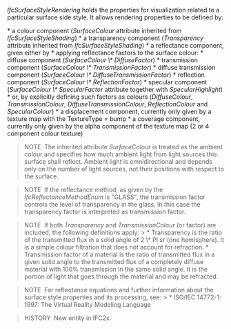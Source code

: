 _IfcSurfaceStyleRendering_ holds the properties for visualization related to a particular surface side style. It allows rendering properties to be defined by:

\* a colour component (_SurfaceColour_ attribute inherited from _IfcSurfaceStyleShading_)
\* a transparency component (_Transparency_ attribute inherited from _IfcSurfaceStyleShading_)
\* a reflectance component, given either by 
    \* applying reflectance factors to the surface colour: 
        \* diffuse component (_SurfaceColour \\* DiffuseFactor_)
        \* transmission component (_SurfaceColour \\* TransmissionFactor_)
        \* diffuse transmission component (_SurfaceColour \\* DiffuseTransmissionFactor_)
        \* reflection component (_SurfaceColour \\* ReflectionFactor_)
        \* specular component (_SurfaceColour \\* SpecularFactor_ attribute together with _SpecularHighlight_) 
    \* or, by explicitly defining such factors as colours (_DiffuseColour_, _TransmissionColour_, _DiffuseTransmissionColour_, _ReflectionColour_ and _SpecularColour_) 
\* a displacement component, currently only given by a texture map with the TextureType = bump
\* a coverage component, currently only given by the alpha component of the texture map (2 or 4 component colour texture)

> NOTE&nbsp; The inherited attribute _SurfaceColour_ is treated as the ambient colour and specifies how much ambient light from light sources this surface shall reflect. Ambient light is omnidirectional and depends only on the number of light sources, not their positions with respect to the surface.

> NOTE&nbsp; If the reflectance method, as given by the _IfcReflectanceMethodEnum_ is "GLASS", the transmission factor controls the level of transparency in the glass, In this case the transparency factor is interpreted as transmission factor.

> NOTE&nbsp; If both _Transparency_ and _TransmissionColour_ (or factor) are included, the following definitions apply: > \* Transparency is the ratio of the transmitted flux in a solid angle of 2 \\* PI sr (one hemisphere). It is a simple colour filtration that does not account for refraction.
> \* Transmission factor of a material is the ratio of transmitted flux in a given solid angle to the transmitted flux of a completely diffuse material with 100% transmission in the same solid angle. It is the portion of light that goes through the material and may be refracted.

> NOTE&nbsp; For reflectance equations and further information about the surface style properties and its processing, see: > \* ISO/IEC 14772-1: 1997: The Virtual Reality Modeling Language

> HISTORY&nbsp; New entity in IFC2x.
